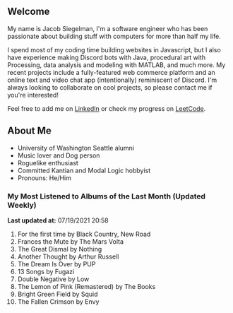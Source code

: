 
## Welcome
My name is Jacob Siegelman, I'm a software engineer who has been passionate about building stuff with computers for more than half my life.

I spend most of my coding time building websites in Javascript, but I also have experience making Discord bots with Java, procedural art with Processing, data analysis and modeling with MATLAB, and much more. My recent projects include a fully-featured web commerce platform and an online text and video chat app (intentionally) reminiscent of Discord. I'm always looking to collaborate on cool projects, so please contact me if you're interested!

Feel free to add me on [LinkedIn](https://www.linkedin.com/in/jacob-siegelman/) or check my progress on [LeetCode](https://leetcode.com/jsiegelman/).

## About Me
- University of Washington Seattle alumni
- Music lover and Dog person
- Roguelike enthusiast
- Committed Kantian and Modal Logic hobbyist
- Pronouns: He/Him

### My Most Listened to Albums of the Last Month (Updated Weekly)
**Last updated at:** 07/19/2021 20:58 <!-- lfm -->   
1. <!-- lfm -->For the first time by Black Country, New Road  
2. <!-- lfm -->Frances the Mute by The Mars Volta  
3. <!-- lfm -->The Great Dismal by Nothing  
4. <!-- lfm -->Another Thought by Arthur Russell  
5. <!-- lfm -->The Dream Is Over by PUP  
6. <!-- lfm -->13 Songs by Fugazi  
7. <!-- lfm -->Double Negative by Low  
8. <!-- lfm -->The Lemon of Pink (Remastered) by The Books  
9. <!-- lfm -->Bright Green Field by Squid  
10. <!-- lfm -->The Fallen Crimson by Envy  
